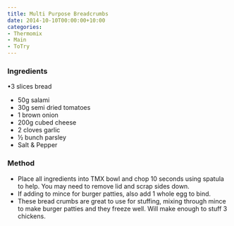 ```yaml
---
title: Multi Purpose Breadcrumbs
date: 2014-10-10T00:00:00+10:00
categories:
- Thermomix
- Main
- ToTry
---
```









### Ingredients

•3 slices bread

* 50g salami
* 30g semi dried tomatoes
* 1 brown onion
* 200g cubed cheese
* 2 cloves garlic
* ½ bunch parsley
* Salt & Pepper

### Method

* Place all ingredients into TMX bowl and chop 10 seconds using spatula to help.  You may need to remove lid and scrap sides down. 
* If adding to mince for burger patties, also add 1 whole egg to bind.
* These bread crumbs are great to use for stuffing, mixing through mince to make burger patties and they freeze well.  Will make enough to stuff 3 chickens.
